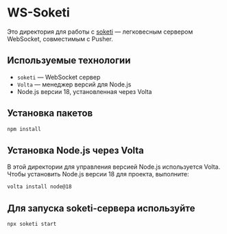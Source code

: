 # WS-Soketi

Это директория для работы с [soketi](https://soketi.app/) — легковесным сервером WebSocket, совместимым с Pusher.

## Используемые технологии

- `soketi` — WebSocket сервер
- `Volta` — менеджер версий для Node.js
- Node.js версии 18, установленная через Volta

## Установка пакетов
```sh
npm install
```

## Установка Node.js через Volta

В этой директории для управления версией Node.js используется Volta. Чтобы установить Node.js версии 18 для проекта, выполните:

```sh
volta install node@18
```
## Для запуска soketi-сервера используйте
```sh
npx soketi start
```
